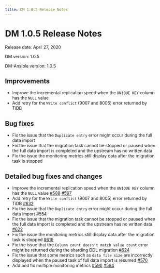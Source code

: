 ```yaml
---
title: DM 1.0.5 Release Notes
---
```


# DM 1.0.5 Release Notes

Release date: April 27, 2020

DM version: 1.0.5

DM-Ansible version: 1.0.5

## Improvements

- Improve the incremental replication speed when the `UNIQUE KEY` column has the `NULL` value
- Add retry for the `Write conflict` (9007 and 8005) error returned by TiDB

## Bug fixes

- Fix the issue that the `Duplicate entry` error might occur during the full data import
- Fix the issue that the migration task cannot be stopped or paused when the full data import is completed and the upstream has no written data  
- Fix the issue the monitoring metrics still display data after the migration task is stopped

## Detailed bug fixes and changes

- Improve the incremental replication speed when the `UNIQUE KEY` column has the `NULL` value [#588](https://github.com/pingcap/dm/pull/588) [#597](https://github.com/pingcap/dm/pull/597)
- Add retry for the `Write conflict` (9007 and 8005) error returned by TiDB [#632](https://github.com/pingcap/dm/pull/632)
- Fix the issue that the `Duplicate entry` error might occur during the full data import [#554](https://github.com/pingcap/dm/pull/554)
- Fix the issue that the migration task cannot be stopped or paused when the full data import is completed and the upstream has no written data [#622](https://github.com/pingcap/dm/pull/622)
- Fix the issue the monitoring metrics still display data after the migration task is stopped [#616](https://github.com/pingcap/dm/pull/616)
- Fix the issue that the `Column count doesn't match value count` error might be returned during the sharding DDL migration [#624](https://github.com/pingcap/dm/pull/624)
- Fix the issue that some metrics such as `data file size` are incorrectly displayed when the paused task of full data import is resumed [#570](https://github.com/pingcap/dm/pull/570)
- Add and fix multiple monitoring metrics [#590](https://github.com/pingcap/dm/pull/590) [#594](https://github.com/pingcap/dm/pull/594)
